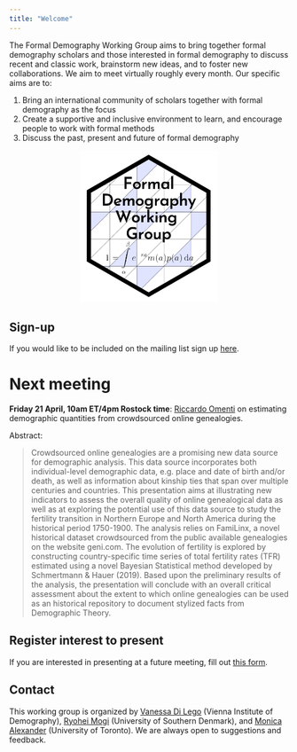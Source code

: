 ```yaml
---
title: "Welcome"
---
```


The Formal Demography Working Group aims to bring together formal demography scholars and those interested in formal demography to discuss recent and classic work, brainstorm new ideas, and to foster new collaborations. We aim to meet virtually roughly every month. Our specific aims are to:

1. Bring an international community of scholars together with formal demography as the focus 
2. Create a supportive and inclusive environment to learn, and encourage people to work with formal methods
3. Discuss the past, present and future of formal demography 


<p align="center">
<img src="fdwg_logo.jpg" width="250"/>
</p>

## Sign-up

If you would like to be included on the mailing list sign up [here](https://docs.google.com/forms/d/e/1FAIpQLSeacS7MDRaulnOsVW3fMX2qaMzFdqutMrYOj8N0E-NYA9c7KQ/viewform). 

# Next meeting

**Friday 21 April, 10am ET/4pm Rostock time**: [Riccardo Omenti](https://www.unibo.it/sitoweb/riccardo.omenti2/en) on estimating demographic quantities from crowdsourced online genealogies. 

Abstract:

> Crowdsourced online genealogies are a promising new data source for demographic analysis. This data source incorporates both individual-level demographic data, e.g. place and date of birth and/or death, as well as information about kinship ties that span over multiple centuries and countries. This presentation aims at illustrating new indicators to assess the overall quality of online genealogical data as well as at exploring the potential use of this data source to study the fertility transition in Northern Europe and North America during the historical period 1750-1900. The analysis relies on FamiLinx, a novel historical dataset crowdsourced from the public available genealogies on the website geni.com. The evolution of fertility is explored by constructing country-specific time series of total fertility rates (TFR) estimated using a novel Bayesian Statistical method developed by Schmertmann & Hauer (2019). Based upon the preliminary results of the analysis, the presentation will conclude with an overall critical assessment about the extent to which online genealogies can be used as an historical repository to document stylized facts from Demographic Theory.

## Register interest to present

If you are interested in presenting at a future meeting, fill out [this form](https://docs.google.com/forms/d/e/1FAIpQLSdscOmHFK7wmbazcBL54PkIAMvDiu6GnUMpmduYaM77T8rUFA/viewform).


## Contact

This working group is organized by [Vanessa Di Lego](http://www.wittgensteincentre.org/en/staff/member/di-lego.htm) (Vienna Institute of Demography), [Ryohei Mogi](https://ryomogi.github.io/) (University of Southern Denmark), and [Monica Alexander](https://www.monicaalexander.com/) (University of Toronto). We are always open to suggestions and feedback. 
